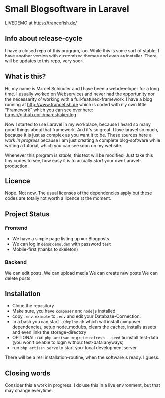 # Small Blogsoftware in Laravel

LIVEDEMO at https://trancefish.de/

## Info about release-cycle

I have a closed repo of this program, too. While this is some sort of stable, I have another version with customized themes and even an installer. There will be updates to this repo, very soon.

## What is this?
Hi, my name is Marcel Schindler and I have been a webdeveloper for a long time. I usually worked on Webservices and never had the opportunity nor the necessarity of working with a full-featured-framework. I have a blog running at http://www.trancefish.de which is coded with my own little "Framework" which you can see over here: https://github.com/marcshake/tlog

Now I started to use Laravel in my workplace, because I heard so many good things about that framework. And it's so great. I love laravel so much, because it is just as complex as you want it to be. These sources here a *work in progress* because I am just creating a complete blog-software while writing a tutorial, which you can see soon on my website.

Whenever this program is *stable*, this text will be modified. Just take this tiny codes to see, how easy it is to actually *start* your own Laravel-production.

## Licence
Nope. Not now. The usual licenses of the dependencies apply but these codes are totally not worth a licence at the moment.

## Project Status
### Frontend
* We have a simple page listing up our Blogposts. 
* We can log in ``demo@demo.dem`` with password ``test`` 
* Mobile-first (thanks to skeleton)

### Backend
We can edit posts.
We can upload media
We can create new posts
We can delete posts

## Installation

* Clone the repository
* Make sure, you have ``composer`` and ``nodejs`` installed
* copy ``.env.example`` to ``.env`` and edit your Database-Connection.
* In a bash you can start ``./deploy.sh`` which will install composer dependencies, setup node_modules, clears the caches, installs assets and even links the storage-directory
* OPTIONAL: run ``php artisan migrate:refresh --seed`` to install test-data (you won't be able to login without test-data anyways)
* run ``php artisan serve`` to start your local development server

There will be a real installation-routine, when the software is ready. I guess.

## Closing words

Consider this a work in progress. I do use this in a live environment, but that may change everytime.

